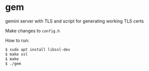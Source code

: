 # gem

gemini server with TLS and script for generating working TLS certs

Make changes to `config.h`

How to run:
```sh
$ sudo apt install libssl-dev
$ make ssl
$ make
$ ./gem
```
